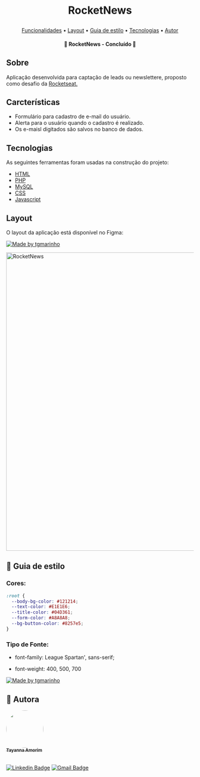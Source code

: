 <h1 align="center">
   <p>RocketNews</p>
</h1>

<p align="center">
 <a href="#-funcionalidades">Funcionalidades</a> •
 <a href="#-layout">Layout</a> • 
 <a href="#-guia-de-estilo">Guia de estilo</a> • 
 <a href="#-tecnologias">Tecnologias</a> • 
 <a href="#autor">Autor</a>
</p>

<h4 align="center"> 
	🎉  RocketNews - Concluído  🎉
</h4>

##  Sobre
Aplicação desenvolvida para captação de leads ou newslettere, proposto como desafio da <a href="https://www.rocketseat.com.br/" target="_blank">Rocketseat.</a>

##  Carcterísticas

- Formulário para cadastro de e-mail do usuário.
- Alerta para o usuário quando o cadastro é realizado.
- Os e-maisl digitados são salvos no banco de dados.

##  Tecnologias

As seguintes ferramentas foram usadas na construção do projeto:

- [HTML](https://www.w3schools.com/html/)
- [PHP](https://www.w3schools.com/php/)
- [MySQL](https://www.w3schools.com/mysql/)
- [CSS](https://www.w3schools.com/css/)
- [Javascript](https://www.w3schools.com/js/js_intro.asp/)

##  Layout
O layout da aplicação está disponível no Figma:

<a href="https://www.figma.com/file/UnFYkPe50WOcN8OsocB2ns/DD-RocketNews-Copy?fuid=1100112420700070907">
  <img alt="Made by tgmarinho" src="https://img.shields.io/badge/Acessar%20Layout%20-Figma-%2304D361">
</a>

<p style="display: flex; align-items: flex-start; justify-content: left;">
  <img alt="RocketNews" title="#RocketNews" src="../rocketNews/assets/capa.jpg" width="800px">
</p>

## 🎨 Guia de estilo

### Cores:
```css
:root {
  --body-bg-color: #121214;
  --text-color: #E1E1E6;
  --title-color: #04D361;
  --form-color: #A8A8A8;
  --bg-button-color: #8257e5;
}
```
### Tipo de Fonte:

- font-family: League Spartan', sans-serif;

- font-weight: 400, 500, 700

<a href="https://www.figma.com/file/EYimYoWWhNVjDZdc0zv1Vw/DD-Portfolio-Copy?fuid=1100112420700070907">
  <img alt="Made by tgmarinho" src="https://img.shields.io/badge/%20Fonte%20-Google Fonts-%2304D361">
</a>

## 🦸 Autora

<a href="https://www.linkedin.com/in/tayanna-amorim-98161623b/">
 <img style="border-radius: 50%;" src="https://avatars.githubusercontent.com/u/105131804?v=4" width="100px;" alt=""/>
 <br />
 <sub><b>Tayanna Amorim</b></sub></a> <a href="https://www.linkedin.com/in/tayanna-amorim-98161623b/" title="tayanna"></a>
 <br />

<br />

[![Linkedin Badge](https://img.shields.io/badge/-Tayanna-blue?style=flat-square&logo=Linkedin&logoColor=white&link=https://www.linkedin.com/in/tgmarinho/)](https://www.linkedin.com/in/tayanna-amorim-98161623b/) 
[![Gmail Badge](https://img.shields.io/badge/-amorim.tayanna@gmail.com-c14438?style=flat-square&logo=Gmail&logoColor=white&link=mailto:amorim.tayanna@gmail.com)](mailto:amorim.tayanna@gmail.com)
